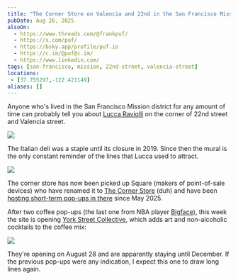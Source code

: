 ```yaml
---
title: "The Corner Store on Valencia and 22nd in the San Francisco Mission"
pubDate: Aug 26, 2025
alsoOn:
  - https://www.threads.com/@frankpuf/
  - https://x.com/puf/
  - https://bsky.app/profile/puf.io
  - https://c.im/@puf@c.im/
  - https://www.linkedin.com/
tags: [san-francisco, mission, 22nd-street, valencia-street]
locations: 
 - [37.755297,-122.421149] 
aliases: []
---
```


Anyone who's lived in the San Francisco Mission district for any amount of time can probably tell you about [Lucca Raviolli][lr] on the corner of 22nd street and Valencia street. 

![](https://i.imgur.com/S0wBny1.png)

The Italian deli was a staple until its closure in 2019. Since then the mural is the only constant reminder of the lines that Lucca used to attract.

![](https://i.imgur.com/XcnVPWv.png)

The corner store has now been picked up Square (makers of point-of-sale devices) who have renamed it to [The Corner Store][tcs] (duh) and have been [hosting short-term pop-ups in there][square-tcs] since May 2025.

After two coffee pop-ups (the last one from NBA player [Bigface][bigface]), this week the site is opening [York Street Collective][yssf], which adds art and non-alcoholic cocktails to the coffee mix:

![](https://i.imgur.com/V1JmWuV.png)

They're opening on August 28 and are apparently staying until December. If the previous pop-ups were any indication, I expect this one to draw long lines again.

[lr]: https://www.yelp.com/biz/lucca-ravioli-co-san-francisco
[lr-closed]: https://sf.eater.com/2019/1/29/18202654/lucca-ravioli-co-closing-san-francisco-valencia-street
[tcs]: https://www.sfchronicle.com/sf/article/square-lucca-ravioli-mission-20340988.php
[square-tcs]: https://squareup.com/us/en/press/corner-store
[bigface]: https://squareup.com/us/en/press/bigface-pop-up
[yssf]: https://www.yorkstreetsf.com/